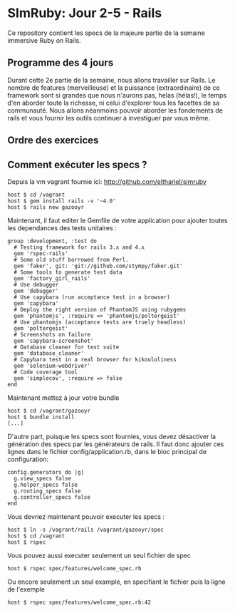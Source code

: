 SImRuby: Jour 2-5 - Rails
=========================

Ce repository contient les specs de la majeure partie de la semaine
immersive Ruby on Rails.

Programme des 4 jours
---------------------

Durant cette 2e partie de la semaine, nous allons travailler sur
Rails. Le nombre de features (merveilleuse) et la puissance
(extraordinaire) de ce framework sont si grandes que nous n'aurons
pas, helas (hélas!), le temps d'en aborder toute la richesse, ni celui
d'explorer tous les facettes de sa communauté. Nous allons néanmoins
pouvoir aborder les fondements de rails et vous fournir les outils
continuer à investiguer par vous même.

Ordre des exercices
-------------------


Comment exécuter les specs ?
----------------------------

Depuis la vm vagrant fournie ici: http://github.com/elthariel/simruby

    host $ cd /vagrant
    host $ gem install rails -v '~4.0'
    host $ rails new gazooyr

Maintenant, il faut editer le Gemfile de votre application pour
ajouter toutes les dependances des tests unitaires :

    group :development, :test do
      # Testing framework for rails 3.x and 4.x
      gem 'rspec-rails'
      # Some old stuff borrowed from Perl.
      gem 'faker', git: 'git://github.com/stympy/faker.git'
      # Some tools to generate test data
      gem 'factory_girl_rails'
      # Use debugger
      gem 'debugger'
      # Use capybara (run acceptance test in a browser)
      gem 'capybara'
      # Deploy the right version of PhantomJS using rubygems
      gem 'phantomjs', :require => 'phantomjs/poltergeist'
      # Use phantomjs (acceptance tests are truely headless)
      gem 'poltergeist'
      # Screenshots on failure
      gem 'capybara-screenshot'
      # Database cleaner for test suite
      gem 'database_cleaner'
      # Capybara test in a real browser for kikouloliness
      gem 'selenium-webdriver'
      # Code coverage tool
      gem 'simplecov', :require => false
    end

Maintenant mettez à jour votre bundle

    host $ cd /vagrant/gazooyr
    host $ bundle install
    [...]

D'autre part, puisque les specs sont fournies, vous devez désactiver
la génération des specs par les générateurs de rails. Il faut donc
ajouter ces lignes dans le fichier config/application.rb, dans le bloc
principal de configuration:

    config.generators do |g|
      g.view_specs false
      g.helper_specs false
      g.routing_specs false
      g.controller_specs false
    end

Vous devriez maintenant pouvoir executer les specs :

    host $ ln -s /vagrant/rails /vagrant/gazooyr/spec
    host $ cd /vagrant
    host $ rspec

Vous pouvez aussi executer seulement un seul fichier de spec

    host $ rspec spec/features/welcome_spec.rb

Ou encore seulement un seul example, en specifiant le fichier puis la
ligne de l'exemple

    host $ rspec spec/features/welcome_spec.rb:42





